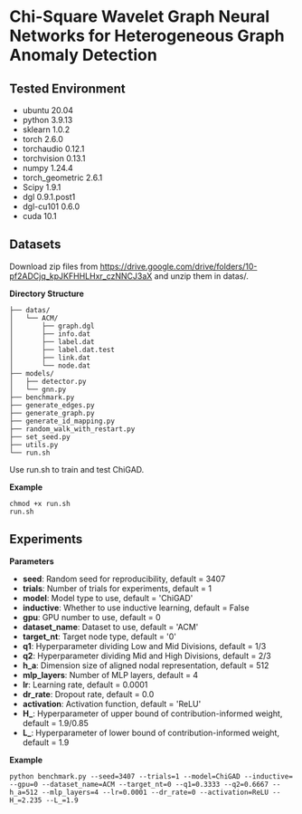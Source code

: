 
# Chi-Square Wavelet Graph Neural Networks for Heterogeneous Graph Anomaly Detection

## Tested Environment

- ubuntu 20.04
- python 3.9.13
- sklearn 1.0.2
- torch 2.6.0
- torchaudio 0.12.1
- torchvision 0.13.1
- numpy 1.24.4
- torch_geometric 2.6.1
- Scipy 1.9.1
- dgl 0.9.1.post1
- dgl-cu101 0.6.0
- cuda 10.1

## Datasets

Download zip files from https://drive.google.com/drive/folders/10-pf2ADCjq_kpJKFHHLHxr_czNNCJ3aX and unzip them in datas/. 

**Directory Structure**

```
├── datas/
│   └── ACM/
│       ├── graph.dgl
│       ├── info.dat
│       ├── label.dat
│       ├── label.dat.test
│       ├── link.dat
│       └── node.dat
├── models/
│   ├── detector.py
│   └── gnn.py
├── benchmark.py
├── generate_edges.py
├── generate_graph.py
├── generate_id_mapping.py
├── random_walk_with_restart.py
├── set_seed.py
├── utils.py
└── run.sh
```

Use run.sh to train and test ChiGAD.

**Example**
```
chmod +x run.sh
run.sh
```

## Experiments

**Parameters**
- **seed**: Random seed for reproducibility, default = 3407
- **trials**: Number of trials for experiments, default = 1
- **model**: Model type to use, default = 'ChiGAD'
- **inductive**: Whether to use inductive learning, default = False
- **gpu**: GPU number to use, default = 0
- **dataset_name**: Dataset to use, default = 'ACM'
- **target_nt**: Target node type, default = '0'
- **q1**: Hyperparameter dividing Low and Mid Divisions, default = 1/3
- **q2**: Hyperparameter dividing Mid and High Divisions, default = 2/3
- **h_a**: Dimension size of aligned nodal representation, default = 512
- **mlp_layers**: Number of MLP layers, default = 4
- **lr**: Learning rate, default = 0.0001
- **dr_rate**: Dropout rate, default = 0.0
- **activation**: Activation function, default = 'ReLU'
- **H_**: Hyperparameter of upper bound of contribution-informed weight, default = 1.9/0.85
- **L_**: Hyperparameter of lower bound of contribution-informed weight, default = 1.9

**Example**
```
python benchmark.py --seed=3407 --trials=1 --model=ChiGAD --inductive= --gpu=0 --dataset_name=ACM --target_nt=0 --q1=0.3333 --q2=0.6667 --h_a=512 --mlp_layers=4 --lr=0.0001 --dr_rate=0 --activation=ReLU --H_=2.235 --L_=1.9
```

